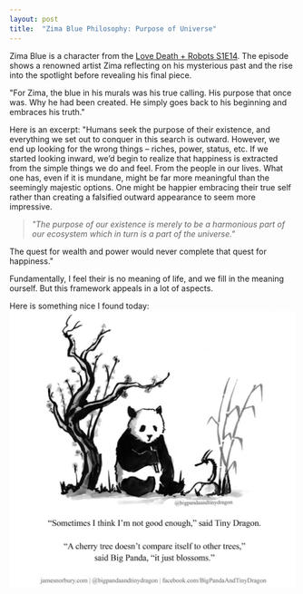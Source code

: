 ```yaml
---
layout: post
title:  "Zima Blue Philosophy: Purpose of Universe"
---
```


Zima Blue is a character from the [Love Death + Robots S1E14](https://www.imdb.com/title/tt9788510/). The episode shows a  renowned artist Zima reflecting on his mysterious past and the rise into the spotlight before revealing his final piece.

"For Zima, the blue in his murals was his true calling. His purpose that once was. Why he had been created. He simply goes back to his beginning and embraces his truth."

Here is an excerpt: "Humans seek the purpose of their existence, and everything we set out to conquer in this search is outward. 
However, we end up looking for the wrong things – riches, power, status, etc. 
If we started looking inward, we’d begin to realize that happiness is extracted from the simple things we do and feel. From the people in our lives. 
What one has, even if it is mundane, might be far more meaningful than the seemingly majestic options. 
One might be happier embracing their true self rather than creating a falsified outward appearance to seem more impressive. 

> *"The purpose of our existence is merely to be a harmonious part of our ecosystem which in turn is a part of the universe."*

The quest for wealth and power would never complete that quest for happiness."

Fundamentally, I feel their is no meaning of life, and we fill in the meaning ourself. But this framework appeals in a lot of aspects.

Here is something nice I found today:
![Tiny Dragon Philosophy](./images/tiny-dragon.jpg)
